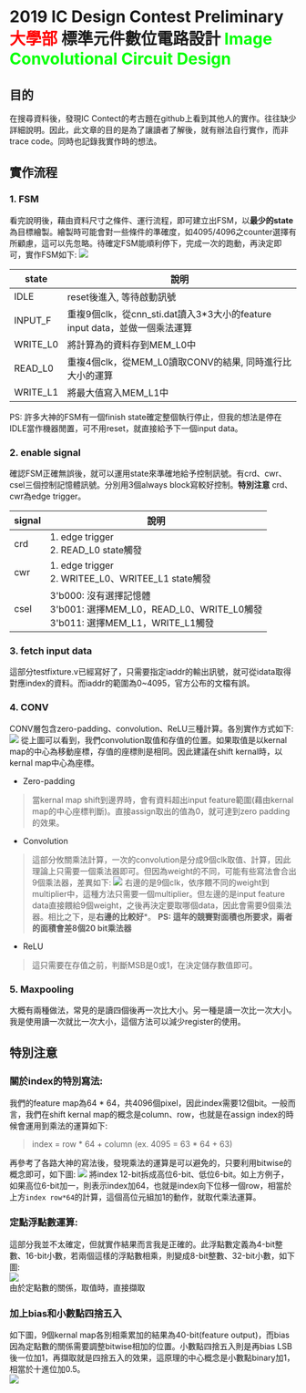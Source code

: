 2019 IC Design Contest Preliminary
<font color="#f00">大學部</font> 標準元件數位電路設計
<font color="#0f0">Image Convolutional Circuit Design</font>
===

## 目的
在搜尋資料後，發現IC Contect的考古題在github上看到其他人的實作。往往缺少詳細說明。因此，此文章的目的是為了讓讀者了解後，就有辦法自行實作，而非trace code。同時也記錄我實作時的想法。

## 實作流程

### 1. FSM
看完說明後，藉由資料尺寸之條件、運行流程，即可建立出FSM，以**最少的state**為目標繪製。繪製時可能會對一些條件的準確度，如4095/4096之counter選擇有所顧慮，這可以先忽略。待確定FSM能順利停下，完成一次的跑動，再決定即可，實作FSM如下:
![](https://i.imgur.com/bgJ8hpA.png)

|state|說明|
|-----|---|
|IDLE|reset後進入, 等待啟動訊號|
|INPUT_F|重複9個clk，從cnn_sti.dat讀入3*3大小的feature input data，並做一個乘法運算|
|WRITE_L0|將計算為的資料存到MEM_L0中|
|READ_L0|重複4個clk，從MEM_L0讀取CONV的結果, 同時進行比大小的運算|
|WRITE_L1|將最大值寫入MEM_L1中|

PS: 許多大神的FSM有一個finish state確定整個執行停止，但我的想法是停在IDLE當作機器閒置，可不用reset，就直接給予下一個input data。

### 2. enable signal
確認FSM正確無誤後，就可以運用state來準確地給予控制訊號。有crd、cwr、csel三個控制記憶體訊號。分別用3個always block寫較好控制。**特別注意** crd、cwr為edge trigger。

|signal|說明|
|-|-|
|crd|1. edge trigger<br/> 2. READ_L0 state觸發|
|cwr|1. edge trigger<br/> 2. WRITEE_L0、WRITEE_L1 state觸發|
|csel|3'b000: 沒有選擇記憶體<br/> 3'b001: 選擇MEM_L0，READ_L0、WRITE_L0觸發<br/>3'b011: 選擇MEM_L1，WRITE_L1觸發|

### 3. fetch input data </font></br>
這部分testfixture.v已經寫好了，只需要指定iaddr的輸出訊號，就可從idata取得對應index的資料。而iaddr的範圍為0~4095，官方公布的文檔有誤。

### 4. CONV
CONV層包含zero-padding、convolution、ReLU三種計算。各別實作方式如下:
![](https://i.imgur.com/2GP99ia.png)
從上圖可以看到，我們convolution取值和存值的位置。如果取值是以kernal map的中心為移動座標，存值的座標則是相同。因此建議在shift kernal時，以kernal map中心為座標。
- Zero-padding
>當kernal map shift到邊界時，會有資料超出input feature範圍(藉由kernal map的中心座標判斷)。直接assign取出的值為0，就可達到zero padding的效果。
- Convolution
>這部分攸關乘法計算，一次的convolution是分成9個clk取值、計算，因此理論上只需要一個乘法器即可。但因為weight的不同，可能有些寫法會合出9個乘法器，差異如下:
![](https://i.imgur.com/S2t7xM4.png)
右邊的是9個clk，依序餵不同的weight到multiplier中，這種方法只需要一個multiplier。但左邊的是input feature data直接餵給9個weight，之後再決定要取哪個data，因此會需要9個乘法器。相比之下，是**右邊的比較好***。
**PS: 這年的競賽對面積也所要求，兩者的面積會差8個20 bit乘法器**
- ReLU
>這只需要在存值之前，判斷MSB是0或1，在決定儲存數值即可。

### 5. Maxpooling
大概有兩種做法，常見的是讀四個後再一次比大小。另一種是讀一次比一次大小。我是使用讀一次就比一次大小，這個方法可以減少register的使用。

## 特別注意
### 關於index的特別寫法:
我們的feature map為64 * 64，共4096個pixel，因此index需要12個bit。一般而言，我們在shift kernal map的概念是column、row，也就是在assign index的時候會運用到乘法的運算如下:
>index = row * 64 + column (ex. 4095 = 63 * 64 + 63)

再參考了各路大神的寫法後，發現乘法的運算是可以避免的，只要利用bitwise的概念即可，如下圖:
![](https://i.imgur.com/tBzNtFG.png)
將index 12-bit拆成高位6-bit、低位6-bit。如上方例子，如果高位6-bit加一，則表示index加64，也就是index向下位移一個row，相當於上方`index row*64`的計算，這個高位元組加1的動作，就取代乘法運算。

### 定點浮點數運算:
這部分我並不太確定，但就實作結果而言我是正確的。此浮點數定義為4-bit整數、16-bit小數，若兩個這樣的浮點數相乘，則變成8-bit整數、32-bit小數，如下圖:</br>
![](https://i.imgur.com/BGGuaNR.png) </br>
由於定點數的關係，取值時，直接擷取

### 加上bias和小數點四捨五入
如下圖，9個kernal map各別相乘累加的結果為40-bit(feature output)，而bias因為定點數的關係需要調整bitwise相加的位置。小數點四捨五入則是再bias LSB後一位加1，再擷取就是四捨五入的效果，這原理的中心概念是小數點binary加1，相當於十進位加0.5。</br>
![](https://i.imgur.com/QvvFb7F.png)
